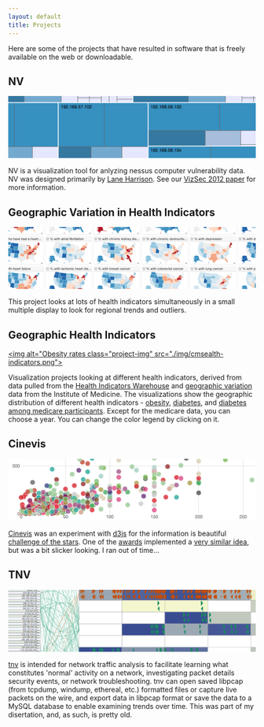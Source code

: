 ```yaml
---
layout: default
title: Projects
---
```


Here are some of the projects that have resulted in software that is freely available on the web or downloadable.


## NV

<a href="http://ornl-sava.github.io/nv/"><img alt="NV" class="project-img" src="./img/nv.png"></a>

NV is a visualization tool for anlyzing nessus computer vulnerability data. NV was designed primarily by [Lane Harrison](http://codementum.org/). See our [VizSec 2012 paper](https://dl.acm.org/citation.cfm?doid=2379690.2379694) for more information.


## Geographic Variation in Health Indicators

<a href="http://ornl-sava.github.io/cms-geovar/"><img alt="Geographic Variation" class="project-img" src="./img/cms-geovar.png"></a>

This project looks at lots of health indicators simultaneously in a small multiple display to look for regional trends and outliers.


## Geographic Health Indicators

<a href="cms-geo/obesity.html"><img alt="Obesity rates class="project-img" src="./img/cmsealth-indicators.png"></a>

Visualization projects looking at different health indicators, derived from data pulled from the [Health Indicators Warehouse](http://healthindicators.gov/) and [geographic variation](http://www.iom.edu/Activities/HealthServices/GeographicVariation/Data-Resources.aspx) data from the Institute of Medicine. The visualizations show the geographic distribution of different health indicators - [obesity](cms-geo/obesity.html), [diabetes](cms-geo/diabetes.html), and [diabetes among medicare participants](cms-geo/diabetes-medicare.html). Except for the medicare data, you can choose a year. You can change the color legend by clicking on it.


## Cinevis

<a href="http://jgoodall.me/cinevis/web/"><img alt="Explore Film Budgets, Revenues and Ratings" class="project-img" src="./img/cinevis.png"></a>

[Cinevis](http://jgoodall.me/cinevis/web/) was an experiment with [d3js](http://d3js.org/) for the information is beautiful [challenge of the stars](http://www.informationisbeautifulawards.com/2012/01/challenge-of-the-stars/). One of the [awards](http://www.informationisbeautifulawards.com/2012/03/hall-of-fame-hollywood-challenge-winners/) implemented a [very similar idea](http://indexity.net/vis/hw/), but was a bit slicker looking. I ran out of time...


## TNV

<a href="http://tnv.sourceforge.net/"><img alt="tnv depicts network traffic by visualizing packets and links between local and remote hosts" class="project-img" src="./img/tnv.png"></a>

[tnv](http://tnv.sourceforge.net/) is intended for network traffic analysis to facilitate learning what constitutes 'normal' activity on a network, investigating packet details security events, or network troubleshooting. tnv can open saved libpcap (from tcpdump, windump, ethereal, etc.) formatted files or capture live packets on the wire, and export data in libpcap format or save the data to a MySQL database to enable examining trends over time. This was part of my disertation, and, as such, is pretty old.